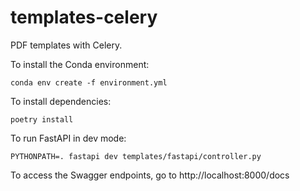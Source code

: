 # templates-celery

PDF templates with Celery.

To install the Conda environment:

```
conda env create -f environment.yml
```

To install dependencies:

```
poetry install
```

To run FastAPI in dev mode:

```
PYTHONPATH=. fastapi dev templates/fastapi/controller.py
```

To access the Swagger endpoints, go to http://localhost:8000/docs

